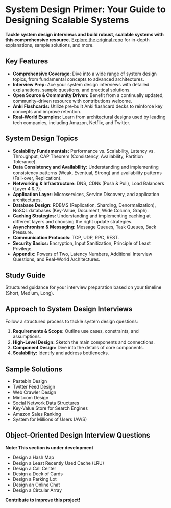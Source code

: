 # System Design Primer: Your Guide to Designing Scalable Systems

**Tackle system design interviews and build robust, scalable systems with this comprehensive resource.**  [Explore the original repo](https://github.com/donnemartin/system-design-primer) for in-depth explanations, sample solutions, and more.

## Key Features

*   **Comprehensive Coverage:** Dive into a wide range of system design topics, from fundamental concepts to advanced architectures.
*   **Interview Prep:** Ace your system design interviews with detailed explanations, sample questions, and practical solutions.
*   **Open Source & Community Driven:** Benefit from a continually updated, community-driven resource with contributions welcome.
*   **Anki Flashcards:** Utilize pre-built Anki flashcard decks to reinforce key concepts and improve retention.
*   **Real-World Examples:** Learn from architectural designs used by leading tech companies, including Amazon, Netflix, and Twitter.

## System Design Topics

*   **Scalability Fundamentals:** Performance vs. Scalability, Latency vs. Throughput, CAP Theorem (Consistency, Availability, Partition Tolerance).
*   **Data Consistency and Availability:** Understanding and implementing consistency patterns (Weak, Eventual, Strong) and availability patterns (Fail-over, Replication).
*   **Networking & Infrastructure:** DNS, CDNs (Push & Pull), Load Balancers (Layer 4 & 7).
*   **Application Layer:** Microservices, Service Discovery, and application architectures.
*   **Database Design:**  RDBMS (Replication, Sharding, Denormalization), NoSQL databases (Key-Value, Document, Wide Column, Graph).
*   **Caching Strategies:** Understanding and implementing caching at different layers and choosing the right update strategies.
*   **Asynchronism & Messaging:** Message Queues, Task Queues, Back Pressure.
*   **Communication Protocols:** TCP, UDP, RPC, REST.
*   **Security Basics:** Encryption, Input Sanitization, Principle of Least Privilege.
*   **Appendix:** Powers of Two, Latency Numbers, Additional Interview Questions, and Real-World Architectures.

## Study Guide

Structured guidance for your interview preparation based on your timeline (Short, Medium, Long).

## Approach to System Design Interviews

Follow a structured process to tackle system design questions:

1.  **Requirements & Scope:** Outline use cases, constraints, and assumptions.
2.  **High-Level Design:** Sketch the main components and connections.
3.  **Component Design:** Dive into the details of core components.
4.  **Scalability:** Identify and address bottlenecks.

## Sample Solutions

*   Pastebin Design
*   Twitter Feed Design
*   Web Crawler Design
*   Mint.com Design
*   Social Network Data Structures
*   Key-Value Store for Search Engines
*   Amazon Sales Ranking
*   System for Millions of Users (AWS)

## Object-Oriented Design Interview Questions

**Note: This section is under development**

*   Design a Hash Map
*   Design a Least Recently Used Cache (LRU)
*   Design a Call Center
*   Design a Deck of Cards
*   Design a Parking Lot
*   Design an Online Chat
*   Design a Circular Array

**Contribute to improve this project!**